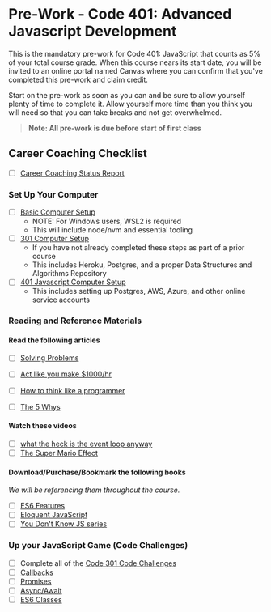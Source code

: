 # Pre-Work - Code 401: Advanced Javascript Development

This is the mandatory pre-work for Code 401: JavaScript that counts as 5% of your total course grade. When this course nears its start date, you will be invited to an online portal named Canvas where you can confirm that you've completed this pre-work and claim credit.

Start on the pre-work as soon as you can and be sure to allow yourself plenty of time to complete it. Allow yourself more time than you think you will need so that you can take breaks and not get overwhelmed.

> **Note: All pre-work is due before start of first class**

## Career Coaching Checklist

- [ ] [Career Coaching Status Report](https://codefellows.github.io/common_curriculum/career_coaching/401/prework/status-report)


### Set Up Your Computer

- [ ] [Basic Computer Setup](https://codefellows.github.io/setup-guide)
  - NOTE: For Windows users, WSL2 is required
  - This will include node/nvm and essential tooling
- [ ] [301 Computer Setup](https://codefellows.github.io/setup-guide/code-301/)
  - If you have not already completed these steps as part of a prior course
  - This includes Heroku, Postgres, and a proper Data Structures and Algorithms Repository
- [ ] [401 Javascript Computer Setup](https://codefellows.github.io/setup-guide/code-401-javascript/)
  - This includes setting up Postgres, AWS, Azure, and other online service accounts

### Reading and Reference Materials

#### Read the following articles

- [ ] [Solving Problems](https://simpleprogrammer.com/solving-problems-breaking-it-down/)
- [ ] [Act like you make $1000/hr](https://medium.com/swlh/pretend-your-time-is-worth-1-000-hour-and-youll-become-100x-more-productive-f04628bb3e6d)
- [ ] [How to think like a programmer](https://medium.freecodecamp.org/how-to-think-like-a-programmer-lessons-in-problem-solving-d1d8bf1de7d2)
- [ ] [The 5 Whys](https://www.mindtools.com/pages/article/newTMC_5W.htm)


#### Watch these videos

- [ ] [what the heck is the event loop anyway](https://www.youtube.com/watch?v=8aGhZQkoFbQ)
- [ ] [The Super Mario Effect](https://www.youtube.com/watch?v=9vJRopau0g0)

#### Download/Purchase/Bookmark the following books

*We will be referencing them throughout the course.*

- [ ] [ES6 Features](http://es6-features.org/)
- [ ] [Eloquent JavaScript](http://eloquentjavascript.net/)
- [ ] [You Don't Know JS series](https://github.com/getify/You-Dont-Know-JS)

### Up your JavaScript Game (Code Challenges)

- [ ] Complete all of the [Code 301 Code Challenges](301-code-challenges.md)
- [ ] [Callbacks](./callbacks)
- [ ] [Promises](./promises)
- [ ] [Async/Await](./async-await)
- [ ] [ES6 Classes](./classes)
